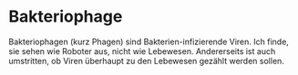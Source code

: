 # Bakteriophage

Bakteriophagen (kurz Phagen) sind Bakterien-infizierende Viren. Ich finde, sie
sehen wie Roboter aus, nicht wie Lebewesen. Andererseits ist auch umstritten, ob
Viren überhaupt zu den Lebewesen gezählt werden sollen.
